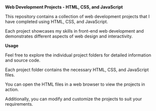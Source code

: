 **Web Development Projects - HTML, CSS, and JavaScript**

This repository contains a collection of web development projects that I have completed using HTML, CSS, and JavaScript. 

Each project showcases my skills in front-end web development and demonstrates different aspects of web design and interactivity.

**Usage**

Feel free to explore the individual project folders for detailed information and source code. 

Each project folder contains the necessary HTML, CSS, and JavaScript files. 

You can open the HTML files in a web browser to view the projects in action. 

Additionally, you can modify and customize the projects to suit your requirements.

